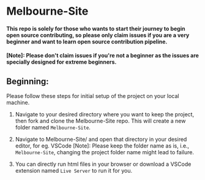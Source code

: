 # Melbourne-Site 
#### This repo is solely for those who wants to start their journey to begin open source contributing, so please only claim issues if you are a very beginner and want to learn open source contribution pipeline.
#### [Note]: Please don't claim issues if you're not a beginner as the issues are specially designed for extreme beginners.

## Beginning:
Please follow these steps for initial setup of the project on your local machine.

1. Navigate to your desired directory where you want to keep the project, then fork and clone the Melbourne-Site repo. This will create a new folder named `Melbourne-Site`.

2. Navigate to Melbourne-Site/ and open that directory in your desired editor, for eg. VSCode
   [Note]: Please keep the folder name as is, i.e., `Melbourne-Site`, changing the project folder name might lead to failure.

3. You can directly run html files in your browser or download a VSCode extension named `Live Server` to run it for you.

